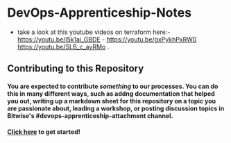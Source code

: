 # DevOps-Apprenticeship-Notes


* take a look at this youtube videos on terraform here:-https://youtu.be/l5k1ai_GBDE  - https://youtu.be/gxPykhPxRW0
https://youtu.be/SLB_c_ayRMo
.


## Contributing to this Repository

#### You are expected to contribute _something_ to our processes. You can do this in many different ways, such as addng documentation that helped you out, writing up a markdown sheet for this repository on a topic you are passionate about, leading a workshop, or posting discussion topics in Bitwise's #devops-apprenticeship-attachment channel.

#### [Click here](https://docs.github.com/en/get-started/quickstart/contributing-to-projects) to get started!

